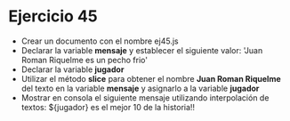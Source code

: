 # Ejercicio 45

- Crear un documento con el nombre ej45.js
- Declarar la variable **mensaje** y establecer el siguiente valor: 'Juan Roman Riquelme es un pecho frio'
- Declarar la variable **jugador**
- Utilizar el método **slice** para obtener el nombre **Juan Roman Riquelme** del texto en la variable **mensaje** y asignarlo a la variable **jugador**
- Mostrar en consola el siguiente mensaje utilizando interpolación de textos: ${jugador} es el mejor 10 de la historia!!
